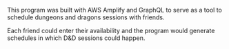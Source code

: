 This program was built with AWS Amplify and GraphQL to serve as a tool to schedule dungeons and dragons sessions with friends.

Each friend could enter their availability and the program would generate schedules in which D&D sessions could happen.
